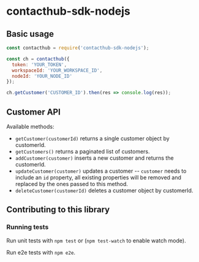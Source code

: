 # contacthub-sdk-nodejs

## Basic usage

```js
const contacthub = require('contacthub-sdk-nodejs');

const ch = contacthub({
  token: 'YOUR_TOKEN',
  workspaceId: 'YOUR_WORKSPACE_ID',
  nodeId: 'YOUR_NODE_ID'
});

ch.getCustomer('CUSTOMER_ID').then(res => console.log(res));
```


## Customer API

Available methods:

* `getCustomer(customerId)` returns a single customer object by customerId.
* `getCustomers()` returns a paginated list of customers.
* `addCustomer(customer)` inserts a new customer and returns the customerId.
* `updateCustomer(customer)` updates a customer -- `customer` needs to include
  an `id` property, all existing properties will be removed and replaced by the
  ones passed to this method.
* `deleteCustomer(customerId)` deletes a customer object by customerId.


## Contributing to this library

### Running tests

Run unit tests with `npm test` or (`npm test-watch` to enable watch mode).

Run e2e tests with `npm e2e`.
